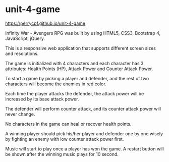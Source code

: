 # unit-4-game

https://perrycpf.github.io/unit-4-game

Infinity War - Avengers RPG was built by using HTML5, CSS3, Bootstrap 4, JavaScript, jQuery.

This is a responsive web application that supports different screen sizes and resolutions.

The game is initialized with 4 characters and each character has 3 attributes: Health Points (HP), Attack Power and Counter Attack Power.

To start a game by picking a player and defender, and the rest of two characters will become the enemies in red color.

Each time the player attacks the defender, the attack power will be increased by its base attack power.

The defender will perform counter attack, and its counter attack power will never change.

No characters in the game can heal or recover health points.

A winning player should pick his/her player and defender one by one wisely by fighting an enemy with low counter attack power first. 

Music will start to play once a player has won the game. A restart button will be shown after the winning music plays for 10 second.
